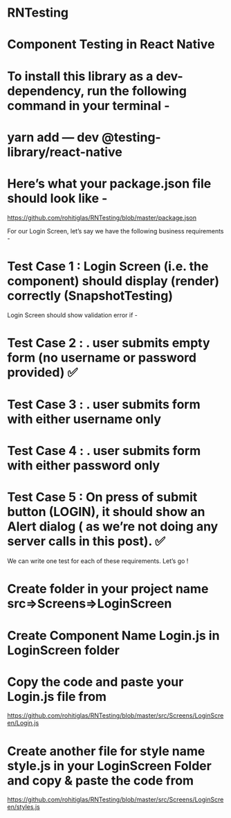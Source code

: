 # RNTesting
# Component Testing in React Native


# To install this library as a dev-dependency, run the following command in your terminal -


# yarn add — dev @testing-library/react-native

# Here’s what your package.json file should look like - 

https://github.com/rohitiglas/RNTesting/blob/master/package.json


For our Login Screen, let’s say we have the following business requirements -
# Test Case 1 : Login Screen (i.e. the component) should display (render) correctly (SnapshotTesting)

Login Screen should show validation error if -

# Test Case 2 : . user submits empty form (no username or password provided) ✅

# Test Case 3 : . user submits form with either username only

# Test Case 4 : . user submits form with either password only

# Test Case 5 : On press of submit button (LOGIN), it should show an Alert dialog ( as we’re not doing any server calls in this post). ✅

We can write one test for each of these requirements.
Let’s go !


# Create folder in your project name src=>Screens=>LoginScreen

# Create Component Name Login.js in LoginScreen folder

# Copy the code and paste your Login.js file from
https://github.com/rohitiglas/RNTesting/blob/master/src/Screens/LoginScreen/Login.js

# Create another file for style name style.js in your LoginScreen Folder and copy & paste the code from 
https://github.com/rohitiglas/RNTesting/blob/master/src/Screens/LoginScreen/styles.js






